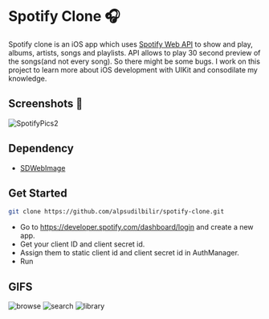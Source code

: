 # Spotify Clone 🎧
Spotify clone is an iOS app which uses [Spotify Web API](https://developer.spotify.com/documentation/web-api/) to show and play, albums, artists, songs and playlists.
API allows to play 30 second preview of the songs(and not every song). So there might be some bugs. I work on this project to learn more about iOS development with UIKit and consodilate my knowledge.


## Screenshots 📱
![SpotifyPics2](https://user-images.githubusercontent.com/87194129/187710979-41c85abc-6914-4e83-84e3-a1bef6dfa147.png)

## Dependency
- [SDWebImage](https://github.com/SDWebImage/SDWebImage)

## Get Started
```bash
git clone https://github.com/alpsudilbilir/spotify-clone.git
```
 - Go to https://developer.spotify.com/dashboard/login and create a new app.
 - Get your client ID and client secret id.
 - Assign them to static client id and client secret id in AuthManager.
 - Run
 
## GIFS

![browse](https://user-images.githubusercontent.com/87194129/187753178-29d97e30-1a1f-42d9-bc47-5c11f57f2bbb.gif)
![search](https://user-images.githubusercontent.com/87194129/187753940-1c9a2afe-48f7-4bd6-bf2d-ff3b9d1f8721.gif) 
![library](https://user-images.githubusercontent.com/87194129/187753951-2b8c4d52-f72a-43e2-9167-9bca50dbcaa6.gif)

